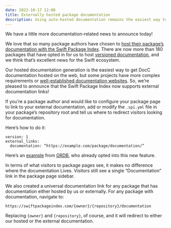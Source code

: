 ```yaml
---
date: 2022-10-17 12:00
title: Externally hosted package documentation
description: Using auto-hosted documentation remains the easiest way to get your package’s documentation available on the web, but we now also support documentation for projects that have more complex requirements or well-established documentation that already lives on the web.
---
```


We have a little more documentation-related news to announce today!

We love that so many package authors have chosen to [host their package’s documentation with the Swift Package Index](https://blog.swiftpackageindex.com/posts/auto-generating-auto-hosting-and-auto-updating-docc-documentation/). There are now more than 180 packages that have opted in for us to host [versioned documentation](https://blog.swiftpackageindex.com/posts/versioned-docc-documentation/), and we think that’s excellent news for the Swift ecosystem.

Our hosted documentation generation is the easiest way to get DocC documentation hosted on the web, but some projects have more complex requirements or [well-established documentation websites](https://docs.vapor.codes/). So, we’re pleased to announce that the Swift Package Index now supports external documentation links!

If you’re a package author and would like to configure your package page to link to your external documentation, add or modify the `.spi.yml` file in your package’s repository root and tell us where to redirect visitors looking for documentation.

Here’s how to do it:

```
version: 1
external_links:
  documentation: “https://example.com/package/documentation/”
```

Here’s an [example](https://github.com/groue/GRDB.swift/blob/master/.spi.yml) from [GRDB](https://swiftpackageindex.com/groue/GRDB.swift), who already opted into this new feature.

In terms of what visitors to package pages see, it makes no difference where the documentation Lives. Visitors still see a single “Documentation” link in the package page sidebar.

We also created a universal documentation link for any package that has documentation either hosted by us or externally. For any package with documentation, navigate to:

```
https://swiftpackageindex.com/{owner}/{repository}/documentation
```

Replacing `{owner}` and `{repository}`, of course, and it will redirect to either our hosted or the external documentation.
